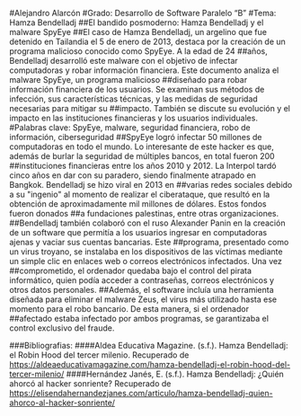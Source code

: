 #Alejandro Alarcón
#Grado: Desarrollo de Software Paralelo “B”
#Tema: Hamza Bendelladj
##El bandido posmoderno: Hamza Bendelladj y el malware SpyEye
##El caso de Hamza Bendelladj, un argelino que fue detenido en Tailandia el 5 de enero de 2013, destaca por la creación de un programa malicioso conocido como SpyEye. A la edad de 24 ##años, Bendelladj desarrolló este malware con el objetivo de infectar computadoras y robar información financiera. Este documento analiza el malware SpyEye, un programa malicioso ##diseñado para robar información financiera de los usuarios. Se examinan sus métodos de infección, sus características técnicas, y las medidas de seguridad necesarias para mitigar su ##impacto. También se discute su evolución y el impacto en las instituciones financieras y los usuarios individuales.
#Palabras clave: SpyEye, malware, seguridad financiera, robo de información, ciberseguridad
##SpyEye logró infectar 50 millones de computadoras en todo el mundo. Lo interesante de este hacker es que, además de burlar la seguridad de múltiples bancos, en total fueron 200 ##instituciones financieras entre los años 2010 y 2012. La Interpol tardó cinco años en dar con su paradero, siendo finalmente atrapado en Bangkok. Bendelladj se hizo viral en 2013 en ##varias redes sociales debido a su "ingenio" al momento de realizar el ciberataque, que resultó en la obtención de aproximadamente mil millones de dólares. Estos fondos fueron donados ##a fundaciones palestinas, entre otras organizaciones.
##Bendelladj también colaboró con el ruso Alexander Panin en la creación de un software que permitía a los usuarios ingresar en computadoras ajenas y vaciar sus cuentas bancarias. Este ##programa, presentado como un virus troyano, se instalaba en los dispositivos de las víctimas mediante un simple clic en enlaces web o correos electrónicos infectados. Una vez ##comprometido, el ordenador quedaba bajo el control del pirata informático, quien podía acceder a contraseñas, correos electrónicos y otros datos personales.
##Además, el software incluía una herramienta diseñada para eliminar el malware Zeus, el virus más utilizado hasta ese momento para el robo bancario. De esta manera, si el ordenador ##afectado estaba infectado por ambos programas, se garantizaba el control exclusivo del fraude.


###Bibliografias:
####Aldea Educativa Magazine. (s.f.). Hamza Bendelladj: el Robin Hood del tercer milenio. Recuperado de https://aldeaeducativamagazine.com/hamza-bendelladj-el-robin-hood-del-tercer-milenio/
####Hernández Janés, E. (s.f.). Hamza Bendelladj: ¿Quién ahorcó al hacker sonriente? Recuperado de https://elisendahernandezjanes.com/articulo/hamza-bendelladj-quien-ahorco-al-hacker-sonriente/
